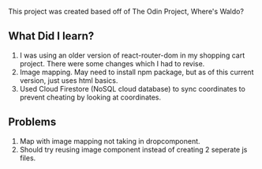 This project was created based off of The Odin Project, Where's Waldo?

## What Did I learn?

1. I was using an older version of react-router-dom in my shopping cart project.
   There were some changes which I had to revise.
2. Image mapping. May need to install npm package, but as of this current version,
   just uses html basics.
3. Used Cloud Firestore (NoSQL cloud database) to sync coordinates to prevent
   cheating by looking at coordinates.

## Problems

1. Map with image mapping not taking in dropcomponent.
2. Should try reusing image component instead of creating 2 seperate js files.
